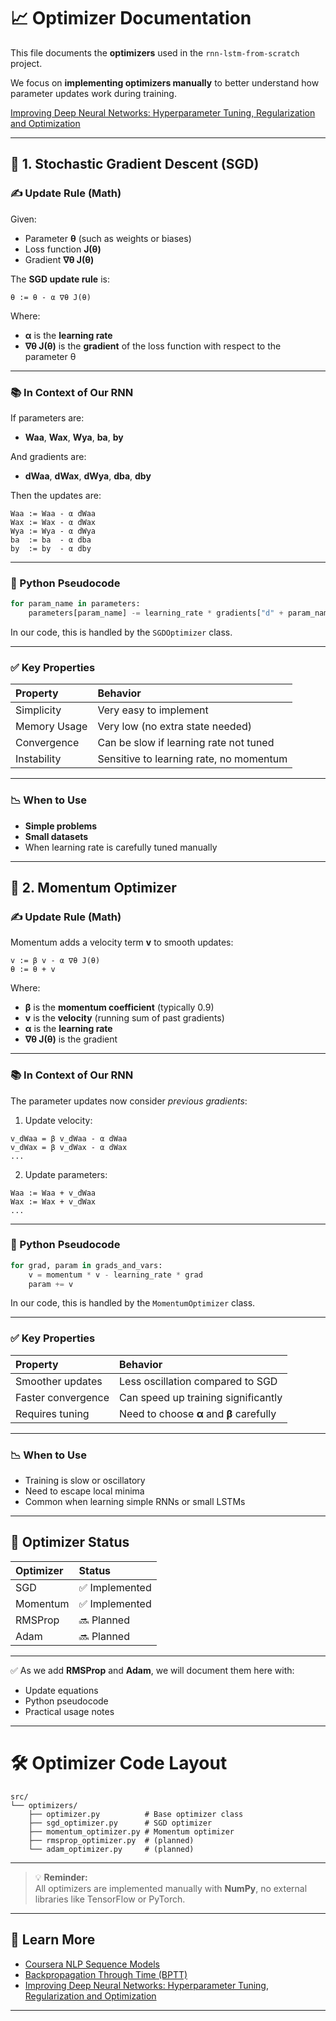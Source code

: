 # 📈 Optimizer Documentation

This file documents the **optimizers** used in the `rnn-lstm-from-scratch` project.

We focus on **implementing optimizers manually** to better understand how parameter updates work during training.

[Improving Deep Neural Networks: Hyperparameter Tuning, Regularization and Optimization](https://www.coursera.org/learn/deep-neural-network)

---

## 🚀 1. Stochastic Gradient Descent (SGD)

### ✍️ Update Rule (Math)

Given:
- Parameter **θ** (such as weights or biases)
- Loss function **J(θ)**
- Gradient **∇θ J(θ)**

The **SGD update rule** is:

```
θ := θ - α ∇θ J(θ)
```

Where:
- **α** is the **learning rate**
- **∇θ J(θ)** is the **gradient** of the loss function with respect to the parameter θ

---

### 📚 In Context of Our RNN

If parameters are:
- **Waa**, **Wax**, **Wya**, **ba**, **by**

And gradients are:
- **dWaa**, **dWax**, **dWya**, **dba**, **dby**

Then the updates are:

```
Waa := Waa - α dWaa
Wax := Wax - α dWax
Wya := Wya - α dWya
ba  := ba  - α dba
by  := by  - α dby
```

---

### 🧩 Python Pseudocode

```python
for param_name in parameters:
    parameters[param_name] -= learning_rate * gradients["d" + param_name]
```

In our code, this is handled by the `SGDOptimizer` class.

---

### ✅ Key Properties

| Property        | Behavior                                |
|:----------------|:----------------------------------------|
| Simplicity      | Very easy to implement                  |
| Memory Usage    | Very low (no extra state needed)         |
| Convergence     | Can be slow if learning rate not tuned  |
| Instability     | Sensitive to learning rate, no momentum |

---

### 📉 When to Use

- **Simple problems**
- **Small datasets**
- When learning rate is carefully tuned manually

---

## 🚀 2. Momentum Optimizer

### ✍️ Update Rule (Math)

Momentum adds a velocity term **v** to smooth updates:

```
v := β v - α ∇θ J(θ)
θ := θ + v
```

Where:
- **β** is the **momentum coefficient** (typically 0.9)
- **v** is the **velocity** (running sum of past gradients)
- **α** is the **learning rate**
- **∇θ J(θ)** is the gradient

---

### 📚 In Context of Our RNN

The parameter updates now consider *previous gradients*:

1. Update velocity:

```
v_dWaa = β v_dWaa - α dWaa
v_dWax = β v_dWax - α dWax
...
```

2. Update parameters:

```
Waa := Waa + v_dWaa
Wax := Wax + v_dWax
...
```

---

### 🧩 Python Pseudocode

```python
for grad, param in grads_and_vars:
    v = momentum * v - learning_rate * grad
    param += v
```

In our code, this is handled by the `MomentumOptimizer` class.

---

### ✅ Key Properties

| Property        | Behavior                                |
|:----------------|:----------------------------------------|
| Smoother updates | Less oscillation compared to SGD       |
| Faster convergence | Can speed up training significantly |
| Requires tuning | Need to choose **α** and **β** carefully |

---

### 📉 When to Use

- Training is slow or oscillatory
- Need to escape local minima
- Common when learning simple RNNs or small LSTMs

---

## 📜 Optimizer Status

| Optimizer  | Status         |
|:-----------|:---------------|
| SGD        | ✅ Implemented |
| Momentum   | ✅ Implemented |
| RMSProp    | 🔜 Planned     |
| Adam       | 🔜 Planned     |

---

✅ As we add **RMSProp** and **Adam**, we will document them here with:
- Update equations
- Python pseudocode
- Practical usage notes

---

# 🛠️ Optimizer Code Layout

```
src/
└── optimizers/
    ├── optimizer.py          # Base optimizer class
    ├── sgd_optimizer.py      # SGD optimizer
    ├── momentum_optimizer.py # Momentum optimizer
    ├── rmsprop_optimizer.py  # (planned)
    └── adam_optimizer.py     # (planned)
```

---

> 💡 **Reminder:**  
> All optimizers are implemented manually with **NumPy**, no external libraries like TensorFlow or PyTorch.

---

## 🧠 Learn More

- [Coursera NLP Sequence Models](https://www.coursera.org/learn/nlp-sequence-models/home/week/1)
- [Backpropagation Through Time (BPTT)](https://www.coursera.org/learn/nlp-sequence-models/lecture/bc7ED/backpropagation-through-time)
- [Improving Deep Neural Networks: Hyperparameter Tuning, Regularization and Optimization](https://www.coursera.org/learn/deep-neural-network)

---
